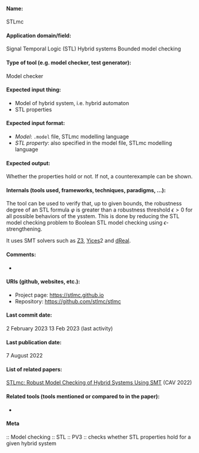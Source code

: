 #### Name:
STLmc

#### Application domain/field:
Signal Temporal Logic (STL)
Hybrid systems
Bounded model checking

#### Type of tool (e.g. model checker, test generator):
Model checker

#### Expected input thing:
- Model of hybrid system, i.e. hybrid automaton
- STL properties

#### Expected input format:
- *Model*: `.model` file, STLmc modelling language
- *STL property*: also specified in the model file, STLmc modelling language 

#### Expected output:
Whether the properties hold or not.
If not, a counterexample can be shown.

#### Internals (tools used, frameworks, techniques, paradigms, ...):
The tool can be used to verify that, up to given bounds, the robustness degree of an STL formula $\varphi$ is greater than a robustness threshold $\epsilon > 0$ for all possible behaviors of the ysstem.
This is done by reducing the STL model checking problem to Boolean STL model checking using $\epsilon$-strengthening.

It uses SMT solvers such as [Z3](../../Tools/Solvers/SMT/Z3.md), [Yices](../../Tools/Solvers/SMT/Yices.md)2 and [dReal](../../Tools/Solvers/SMT/dReal.md).

#### Comments:
-

#### URIs (github, websites, etc.):
- Project page: https://stlmc.github.io
- Repository: https://github.com/stlmc/stlmc

#### Last commit date:
2 February 2023
13 Feb 2023 (last activity)

#### Last publication date:
7 August 2022

#### List of related papers:
[STLmc:  Robust Model Checking of Hybrid Systems Using SMT](https://doi.org/10.1007/978-3-031-13185-1_26) (CAV 2022)

#### Related tools (tools mentioned or compared to in the paper):
-

#### Meta
:: Model checking
:: STL
:: PV3 :: checks whether STL properties hold for a given hybrid system
